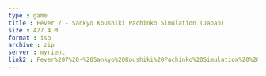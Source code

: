 ```yaml
---
type : game
title : Fever 7 - Sankyo Koushiki Pachinko Simulation (Japan)
size : 427.4 M
format : iso
archive : zip
server : myrient
link2 : Fever%207%20-%20Sankyo%20Koushiki%20Pachinko%20Simulation%20%28Japan%29
---
```

